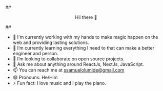 ##<p style="text-align: center;">Hii there 👋</p>##


- 🔭  I'm currently working with my hands to make magic happen on the web and providing lasting solutions.
- 🌱 I’m currently learning everything I need to that can make a better engineer and person.
- 👯 I’m looking to collaborate on open source projects.
- 💬 Ask me about anything around ReactJs, NextJs, JavaScript.
- 📫 You can reach me at [ssamuelolumide@gmail.com](mailto:ssamuelolumide@gmail.com)
- 😄 Pronouns: He/Him
- ⚡ Fun fact: I love music and I play the piano.
